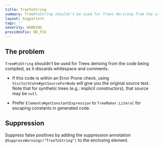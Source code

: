 ```yaml
---
title: TreeToString
summary: Tree#toString shouldn't be used for Trees deriving from the code being compiled, as it discards whitespace and comments.
layout: bugpattern
tags: ''
severity: WARNING
providesFix: NO_FIX
---
```


<!--
*** AUTO-GENERATED, DO NOT MODIFY ***
To make changes, edit the @BugPattern annotation or the explanation in docs/bugpattern.
-->

## The problem
`Tree#toString` shouldn't be used for Trees deriving from the code being
compiled, as it discards whitespace and comments.

*   If this code is within an Error Prone check, using
    `VisitorState#getSourceForNode` will give you the original source text. Note
    that for synthetic trees (e.g.: implicit constructors), that source may be
    `null`.

*   Prefer `Elements#getConstantExpression` to `TreeMaker.Literal` for escaping
    constants in generated code.

## Suppression
Suppress false positives by adding the suppression annotation `@SuppressWarnings("TreeToString")` to the enclosing element.
